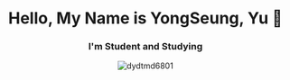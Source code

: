 <h1 align="center">Hello, My Name is YongSeung, Yu 👋</h1>
<h3 align="center">I'm Student and Studying</h3>

<p align="center"><img align="center" src="https://github-readme-streak-stats.herokuapp.com/?user=dydtmd6801" alt="dydtmd6801" /></p>

<!--
**dydtmd6801/dydtmd6801** is a ✨ _special_ ✨ repository because its `README.md` (this file) appears on your GitHub profile.

Here are some ideas to get you started:

- 🔭 I’m currently working on ...
- 🌱 I’m currently learning ...
- 👯 I’m looking to collaborate on ...
- 🤔 I’m looking for help with ...
- 💬 Ask me about ...
- 📫 How to reach me: ...
- 😄 Pronouns: ...
- ⚡ Fun fact: ...
-->
